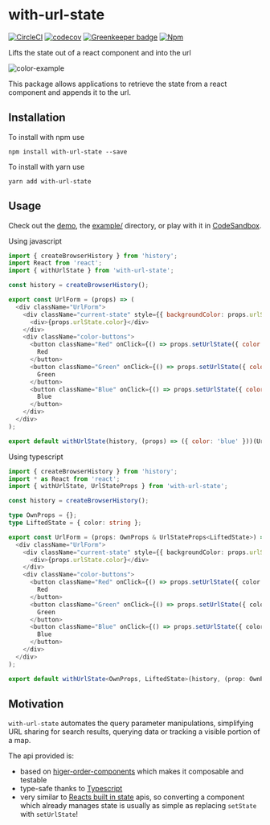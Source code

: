 # with-url-state

[![CircleCI](https://circleci.com/gh/Dean177/with-url-state.svg?style=shield)](https://circleci.com/gh/Dean177/with-url-state)
[![codecov](https://codecov.io/gh/Dean177/with-url-state/branch/master/graph/badge.svg)](https://codecov.io/gh/Dean177/with-url-state)
[![Greenkeeper badge](https://badges.greenkeeper.io/Dean177/with-url-state.svg)](https://greenkeeper.io/)
[![Npm](https://badge.fury.io/js/with-url-state.svg)](https://www.npmjs.com/package/with-url-state)

Lifts the state out of a react component and into the url

![color-example](./example/color-example.gif)

This package allows applications to retrieve the state from a react component and appends it to the url.

## Installation

To install with npm use 

`npm install with-url-state --save`

To install with yarn use 

`yarn add with-url-state`

## Usage

Check out the [demo](https://dean177.github.io/with-url-state/), the [example/](https://github.com/Dean177/with-url-state/tree/master/example) directory, or play with it in [CodeSandbox](https://codesandbox.io/s/wwlz40ry65).

Using javascript

```javascript
import { createBrowserHistory } from 'history';
import React from 'react';
import { withUrlState } from 'with-url-state';

const history = createBrowserHistory();

export const UrlForm = (props) => (
  <div className="UrlForm">
    <div className="current-state" style={{ backgroundColor: props.urlState.color}}>
      <div>{props.urlState.color}</div>
    </div>
    <div className="color-buttons">
      <button className="Red" onClick={() => props.setUrlState({ color: 'red' })}>
        Red
      </button>
      <button className="Green" onClick={() => props.setUrlState({ color: 'green' })}>
        Green
      </button>
      <button className="Blue" onClick={() => props.setUrlState({ color: 'blue' })}>
        Blue
      </button>
    </div>
  </div>
);

export default withUrlState(history, (props) => ({ color: 'blue' }))(UrlForm);
```

Using typescript

```typescript
import { createBrowserHistory } from 'history';
import * as React from 'react';
import { withUrlState, UrlStateProps } from 'with-url-state';

const history = createBrowserHistory();

type OwnProps = {};
type LiftedState = { color: string };

export const UrlForm = (props: OwnProps & UrlStateProps<LiftedState>) => (
  <div className="UrlForm">
    <div className="current-state" style={{ backgroundColor: props.urlState.color}}>
      <div>{props.urlState.color}</div>
    </div>
    <div className="color-buttons">
      <button className="Red" onClick={() => props.setUrlState({ color: 'red' })}>
        Red
      </button>
      <button className="Green" onClick={() => props.setUrlState({ color: 'green' })}>
        Green
      </button>
      <button className="Blue" onClick={() => props.setUrlState({ color: 'blue' })}>
        Blue
      </button>
    </div>
  </div>
);

export default withUrlState<OwnProps, LiftedState>(history, (prop: OwnProps) => ({ color: 'blue' }))(UrlForm);

```

## Motivation

`with-url-state` automates the query parameter manipulations, simplifying URL sharing for search results, querying data or tracking a visible portion of a map.

The api provided is:
- based on [higer-order-components](https://reactjs.org/docs/higher-order-components.html) which makes it composable and testable
- type-safe thanks to [Typescript](https://www.typescriptlang.org/)   
- very similar to [Reacts built in state](https://reactjs.org/docs/state-and-lifecycle.html) apis, so converting a component which already manages state is usually as simple as replacing `setState` with `setUrlState`!
